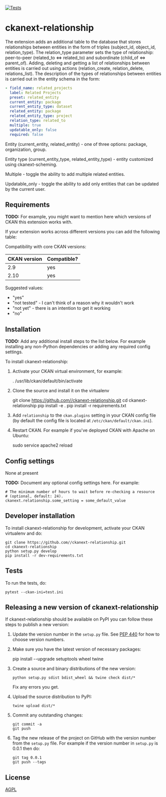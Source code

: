 [![Tests](https://github.com/DataShades/ckanext-relationship/actions/workflows/test.yml/badge.svg)](https://github.com/DataShades/ckanext-relationship/actions/workflows/test.yml)

# ckanext-relationship

The extension adds an additional table to the database that stores relationships between
entities in the form of triples (subject_id, object_id, relation_type). The
relation_type parameter sets the type of relationship: peer-to-peer (related_to <=>
related_to) and subordinate (child_of <=> parent_of). Adding, deleting and getting a
list of relationships between entities is carried out using actions (relation_create,
relation_delete, relations_list). The description of the types of relationships between
entities is carried out in the entity schema in the form:

```yaml
- field_name: related_projects
  label: Related Projects
  preset: related_entity
  current_entity: package
  current_entity_type: dataset
  related_entity: package
  related_entity_type: project
  relation_type: related_to
  multiple: true
  updatable_only: false
  required: false
```

Entity (current_entity, related_entity) - one of three options: package, organization,
group.

Entity type (current_entity_type, related_entity_type) - entity customized using
ckanext-scheming.

Multiple - toggle the ability to add multiple related entities.

Updatable_only - toggle the ability to add only entities that can be updated by the
current user.

## Requirements

**TODO:** For example, you might want to mention here which versions of CKAN this
extension works with.

If your extension works across different versions you can add the following table:

Compatibility with core CKAN versions:

| CKAN version    | Compatible? |
|-----------------|-------------|
| 2.9             | yes         |
| 2.10            | yes         |

Suggested values:

* "yes"
* "not tested" - I can't think of a reason why it wouldn't work
* "not yet" - there is an intention to get it working
* "no"


## Installation

**TODO:** Add any additional install steps to the list below.
   For example installing any non-Python dependencies or adding any required
   config settings.

To install ckanext-relationship:

1. Activate your CKAN virtual environment, for example:

     . /usr/lib/ckan/default/bin/activate

2. Clone the source and install it on the virtualenv

    git clone https://github.com//ckanext-relationship.git
    cd ckanext-relationship
    pip install -e .
	pip install -r requirements.txt

3. Add `relationship` to the `ckan.plugins` setting in your CKAN
   config file (by default the config file is located at
   `/etc/ckan/default/ckan.ini`).

4. Restart CKAN. For example if you've deployed CKAN with Apache on Ubuntu:

     sudo service apache2 reload


## Config settings

None at present

**TODO:** Document any optional config settings here. For example:

	# The minimum number of hours to wait before re-checking a resource
	# (optional, default: 24).
	ckanext.relationship.some_setting = some_default_value


## Developer installation

To install ckanext-relationship for development, activate your CKAN virtualenv and
do:

    git clone https://github.com//ckanext-relationship.git
    cd ckanext-relationship
    python setup.py develop
    pip install -r dev-requirements.txt


## Tests

To run the tests, do:

    pytest --ckan-ini=test.ini


## Releasing a new version of ckanext-relationship

If ckanext-relationship should be available on PyPI you can follow these steps to publish a new version:

1. Update the version number in the `setup.py` file. See [PEP 440](http://legacy.python.org/dev/peps/pep-0440/#public-version-identifiers) for how to choose version numbers.

2. Make sure you have the latest version of necessary packages:

    pip install --upgrade setuptools wheel twine

3. Create a source and binary distributions of the new version:

       python setup.py sdist bdist_wheel && twine check dist/*

   Fix any errors you get.

4. Upload the source distribution to PyPI:

       twine upload dist/*

5. Commit any outstanding changes:

       git commit -a
       git push

6. Tag the new release of the project on GitHub with the version number from
   the `setup.py` file. For example if the version number in `setup.py` is
   0.0.1 then do:

       git tag 0.0.1
       git push --tags

## License

[AGPL](https://www.gnu.org/licenses/agpl-3.0.en.html)
